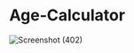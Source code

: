 # Age-Calculator
![Screenshot (402)](https://user-images.githubusercontent.com/92775489/149630639-f98732e0-80e7-422c-9c31-09c4d8010565.png)

